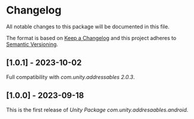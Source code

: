 # Changelog
All notable changes to this package will be documented in this file.

The format is based on [Keep a Changelog](http://keepachangelog.com/en/1.0.0/)
and this project adheres to [Semantic Versioning](http://semver.org/spec/v2.0.0.html).

## [1.0.1] - 2023-10-02

Full compatibility with *com.unity.addressables 2.0.3*.

## [1.0.0] - 2023-09-18

This is the first release of *Unity Package com.unity.addresaables.android*.
